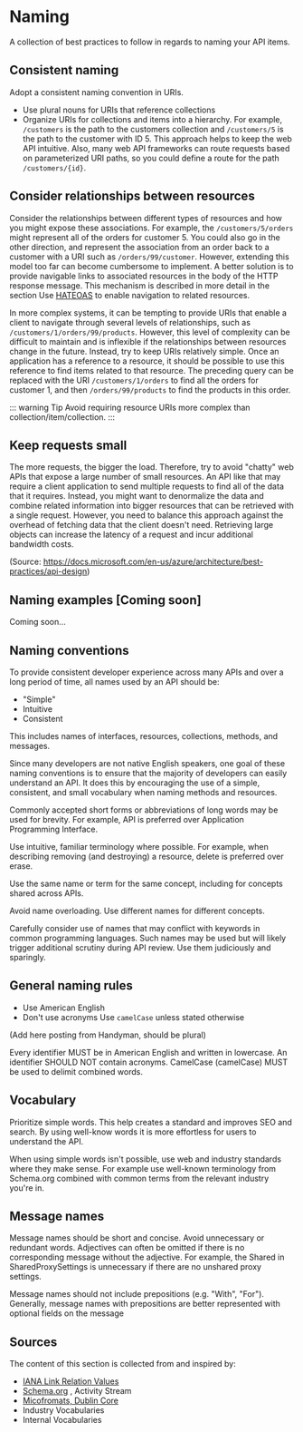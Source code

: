 # Naming

A collection of best practices to follow in regards to naming your API items.

## Consistent naming

Adopt a consistent naming convention in URIs.

- Use plural nouns for URIs that reference collections
- Organize URIs for collections and items into a hierarchy.
For example, `/customers` is the path to the customers collection and `/customers/5` is the path to the customer with ID 5.
This approach helps to keep the web API intuitive.
Also, many web API frameworks can route requests based on parameterized URI paths, so you could define a route for the path `/customers/{id}`.

## Consider relationships between resources

Consider the relationships between different types of resources and how you might expose these associations.
For example, the `/customers/5/orders` might represent all of the orders for customer 5.
You could also go in the other direction,
and represent the association from an order back to a customer with a URI such as `/orders/99/customer`.
However, extending this model too far can become cumbersome to implement.
A better solution is to provide navigable links to associated resources in the body of the HTTP response message.
This mechanism is described in more detail in the section Use [HATEOAS](https://docs.microsoft.com/en-us/azure/architecture/best-practices/api-design#use-hateoas-to-enable-navigation-to-related-resources) to enable navigation to related resources.

In more complex systems, it can be tempting to provide URIs that enable a client to navigate through several levels of relationships, such as `/customers/1/orders/99/products`.
However, this level of complexity can be difficult to maintain and is inflexible if the relationships between resources change in the future.
Instead, try to keep URIs relatively simple.
Once an application has a reference to a resource, it should be possible to use this reference to find items related to that resource.
The preceding query can be replaced with the URI `/customers/1/orders` to find all the orders for customer 1,
and then `/orders/99/products` to find the products in this order.

::: warning Tip
Avoid requiring resource URIs more complex than collection/item/collection.
:::

## Keep requests small

The more requests, the bigger the load.
Therefore, try to avoid "chatty" web APIs that expose a large number of small resources.
An API like that may require a client application to send multiple requests to find all of the data that it requires.
Instead, you might want to denormalize the data and combine related information into bigger resources
that can be retrieved with a single request.
However, you need to balance this approach against the overhead of fetching data that the client doesn't need.
Retrieving large objects can increase the latency of a request and incur additional bandwidth costs.

(Source: https://docs.microsoft.com/en-us/azure/architecture/best-practices/api-design)

## Naming examples [Coming soon]

Coming soon...

## Naming conventions

To provide consistent developer experience across many APIs and over a long period of time, all names used by an API should be:

- "Simple"
- Intuitive
- Consistent

This includes names of interfaces, resources, collections, methods, and messages.

Since many developers are not native English speakers, one goal of these naming conventions is to ensure that the majority of developers can easily understand an API.
It does this by encouraging the use of a simple, consistent, and small vocabulary when naming methods and resources.

Commonly accepted short forms or abbreviations of long words may be used for brevity.
For example, API is preferred over Application Programming Interface.

Use intuitive, familiar terminology where possible.
For example, when describing removing (and destroying) a resource, delete is preferred over erase.

Use the same name or term for the same concept, including for concepts shared across APIs.

Avoid name overloading. Use different names for different concepts.

Carefully consider use of names that may conflict with keywords in common programming languages. Such names may be used but will likely trigger additional scrutiny during API review. Use them judiciously and sparingly.

## General naming rules

- Use American English
- Don't use acronyms
Use `camelCase` unless stated otherwise

(Add here posting from Handyman, should be plural)

Every identifier MUST be in American English and written in lowercase. An identifier SHOULD NOT contain acronyms. CamelCase (camelCase) MUST be used to delimit combined words.

## Vocabulary

Prioritize simple words. This help creates a standard and improves SEO and search.
By using well-know words it is more effortless for users to understand the API.

When using simple words isn't possible, use web and industry standards where they make sense.
For example use well-known terminology from Schema.org combined with common terms from the relevant industry you're in.

## Message names

Message names should be short and concise. Avoid unnecessary or redundant words. Adjectives can often be omitted if there is no corresponding message without the adjective. For example, the Shared in SharedProxySettings is unnecessary if there are no unshared proxy settings.

Message names should not include prepositions (e.g. "With", "For"). Generally, message names with prepositions are better represented with optional fields on the message

## Sources

The content of this section is collected from and inspired by:

- [IANA Link Relation Values](https://www.iana.org/assignments/link-relations/link-relations.xhtml)
- [Schema.org](http://schema.org/) ​, Activity Stream
- [Micofromats, Dublin Core](https://dublincore.org/)
- Industry Vocabularies
- Internal Vocabularies

